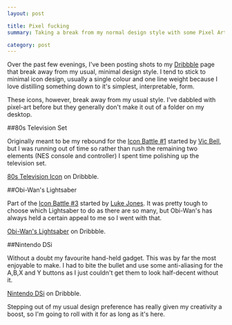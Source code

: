 ```yaml
---
layout: post

title: Pixel fucking
summary: Taking a break from my normal design style with some Pixel Art in a series of Dribbble playoffs.

category: post
---
```

Over the past few evenings, I've been posting shots to my [Dribbble](http://dribbble.com/AdamWhitcroft) page that break away from my usual, minimal design style. I tend to stick to minimal icon design, usually a single colour and one line weight because I love distilling something down to it's simplest, interpretable, form.

These icons, however, break away from my usual style. I've dabbled with pixel-art before but they generally don't make it out of a folder on my desktop.

##80s Television Set

Originally meant to be my rebound for the [Icon Battle #1](http://dribbble.com/shots/419355-NES-Icon-Battle-1) started by [Vic Bell](http://dribbble.com/vic_bell), but I was running out of time so rather than rush the remaining two elements (NES console and controller) I spent time polishing up the television set.

[80s Television Icon](http://dribbble.com/shots/426004-1980s-Television-Set-icon) on Dribbble.

##Obi-Wan's Lightsaber

Part of the [Icon Battle #3](http://dribbble.com/shots/421834-Lightsaber-Icon-Battle-3) started by [Luke Jones](http://dribbble.com/lukejones). It was pretty tough to choose which Lightsaber to do as there are so many, but Obi-Wan's has always held a certain appeal to me so I went with that.

[Obi-Wan's Lightsaber](http://dribbble.com/shots/424203-Lightsaber-Icon-Battle-3) on Dribbble.

##Nintendo DSi

Without a doubt my favourite hand-held gadget. This was by far the most enjoyable to make. I had to bite the bullet and use some anti-aliasing for the A,B,X and Y buttons as I just couldn't get them to look half-decent without it.

[Nintendo DSi](http://dribbble.com/shots/427589-Nintendo-DSi) on Dribbble.

Stepping out of my usual design preference has really given my creativity a boost, so I'm going to roll with it for as long as it's here.